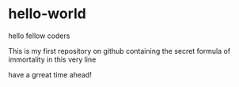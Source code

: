 # hello-world

hello fellow coders

This is my first repository on github containing the secret formula of immortality in this very line

have a grreat time ahead!
